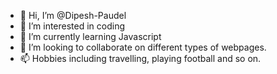 - 👋 Hi, I’m @Dipesh-Paudel
- 👀 I’m interested in coding
- 🌱 I’m currently learning Javascript
- 💞️ I’m looking to collaborate on different types of webpages.
- 📫 Hobbies including travelling, playing football and so on.

<!---
Dipesh-Paudel/Dipesh-Paudel is a ✨ special ✨ repository because its `README.md` (this file) appears on your GitHub profile.
You can click the Preview link to take a look at your changes.
--->

